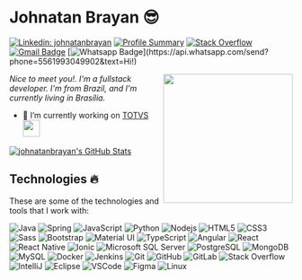 # Johnatan Brayan :sunglasses:

[![Linkedin: johnatanbrayan](https://img.shields.io/badge/-Linkedin-blue?style=flat-square&logo=Linkedin&logoColor=white&link=https://www.linkedin.com/in/johnatanbrayan/)](https://www.linkedin.com/in/johnatanbrayan/)
[![Profile Summary](https://img.shields.io/badge/-Profile%20Summary-222222?style=flat-square&logo=ghost&logoColor=white&link=https://profile-summary-for-github.com/user/johnatanbrayan)](https://profile-summary-for-github.com/user/johnatanbrayan)
[![Stack Overflow](https://img.shields.io/badge/-Stack%20Overflow-F7F8F8?style=flat-square&logo=stack-overflow&link=https://stackoverflow.com/users/11842217/johnatanbrayan?tab=profile)](https://stackoverflow.com/users/11842217/johnatanbrayan?tab=profile)
[![Gmail Badge](https://img.shields.io/badge/-johnatanbrayan1@gmail.com-c14438?style=flat-square&logo=Gmail&logoColor=white&link=mailto:johnatanbrayan1@gmail.com)](mailto:johnatanbrayan1@gmail.com)
[![Whatsapp Badge](https://img.shields.io/badge/-Whatsapp-4CA143?style=flat-square&labelColor=4CA143&logo=whatsapp&logoColor=white&link=https://api.whatsapp.com/send?phone=5561993049902&text=Hi!)](https://api.whatsapp.com/send?phone=5561993049902&text=Hi!)

<!-- <img align='right' src='https://user-images.githubusercontent.com/5713670/87202985-820dcb80-c2b6-11ea-9f56-7ec461c497c3.gif' width='200"'> -->
<img align='right' src="https://media.giphy.com/media/M9gbBd9nbDrOTu1Mqx/giphy.gif" width="230">

<em>Nice to meet you!. I'm a fullstack developer. I'm from Brazil, and I'm currently living in Brasília.</em>

- 🔭 I’m currently working on <a href="https://www.totvs.com/" target="_blank">TOTVS</a> <img src="https://media.giphy.com/media/WUlplcMpOCEmTGBtBW/giphy.gif" width="30">
<!-- - 📝 See my [Curriculum](https://drive.google.com/file/d/0B7GI6n0VmuzXak5FX2kzQTVINUE/view) to get more info. -->

<a href="https://github.com/johnatanbrayan"> 
  <img align="middle" src="https://github-readme-stats.vercel.app/api?username=johnatanbrayan&show_icons=true" alt="johnatanbrayan's GitHub Stats" />
</a>

<!-- ### Recently I'm coding in... -->
<!-- <a href="https://codestats.net/users/johnatanbrayan">
  <img align="middle" src="https://github-readme-stats.vercel.app/api/top-langs/?username=johnatanbrayan&layout=compact" alt="Most Used Languages" />
</a> -->

<!-- ### My latest projects -->

<!-- <a href="">
  <img align="middle" src="" alt="" />
</a> -->

## Technologies :fire:

These are some of the technologies and tools that I work with:

![Java](https://img.shields.io/badge/-Java-222222?style=for-the-badge&logo=java)
![Spring](https://img.shields.io/badge/-Spring-222222?style=for-the-badge&logo=spring)
![JavaScript](https://img.shields.io/badge/-JavaScript-222222?style=for-the-badge&logo=javascript)
![Python](https://img.shields.io/badge/-Python-222222?style=for-the-badge&logo=python&logoColor=white)
![Nodejs](https://img.shields.io/badge/-Nodejs-222222?style=for-the-badge&logo=Node.js&logoColor=white)
![HTML5](https://img.shields.io/badge/-HTML5-222222?style=for-the-badge&logo=html5)
![CSS3](https://img.shields.io/badge/-CSS3-222222?style=for-the-badge&logo=css3)
![Sass](https://img.shields.io/badge/-Sass-222222?style=for-the-badge&logo=sass)
![Bootstrap](https://img.shields.io/badge/-Bootstrap-222222?style=for-the-badge&logo=bootstrap)
![Material UI](https://img.shields.io/badge/-Material%20UI-222222?style=for-the-badge&logo=material-ui)
![TypeScript](https://img.shields.io/badge/-TypeScript-222222?style=for-the-badge&logo=typescript)
![Angular](https://img.shields.io/badge/-Angular-222222?style=for-the-badge&logo=angular)
![React](https://img.shields.io/badge/-React-222222?style=for-the-badge&logo=react&logoColor=white)
![React Native](https://img.shields.io/badge/-React%20Native-222222?style=for-the-badge&logo=react&logoColor=white)
![Ionic](https://img.shields.io/badge/-Ionic-222222?style=for-the-badge&logo=ionic&logoColor=white)
![Microsoft SQL Server](https://img.shields.io/badge/-SQL%20Server-222222?style=for-the-badge&logo=microsoft-sql-server)
![PostgreSQL](https://img.shields.io/badge/-PostgreSQL-222222?style=for-the-badge&logo=postgresql)
![MongoDB](https://img.shields.io/badge/-MongoDB-222222?style=for-the-badge&logo=mongodb)
![MySQL](https://img.shields.io/badge/-MySQL-222222?style=for-the-badge&logo=mysql&logoColor=white)
![Docker](https://img.shields.io/badge/-Docker-222222?style=for-the-badge&logo=docker&logoColor=white)
![Jenkins](https://img.shields.io/badge/-Jenkins-222222?style=for-the-badge&logo=jenkins&logoColor=white)
![Git](https://img.shields.io/badge/-Git-222222?style=for-the-badge&logo=git)
![GitHub](https://img.shields.io/badge/-GitHub-222222?style=for-the-badge&logo=github)
![GitLab](https://img.shields.io/badge/-GitLab-222222?style=for-the-badge&logo=gitlab)
![Stack Overflow](https://img.shields.io/badge/-Stack%20Overflow-222222?style=for-the-badge&logo=stack-overflow)
![IntelliJ](https://img.shields.io/badge/-IntelliJ%20IDEA-222222?style=for-the-badge&logo=intellij-idea)
![Eclipse](https://img.shields.io/badge/-Eclipse-222222?style=for-the-badge&logo=eclipse)
![VSCode](https://img.shields.io/badge/-VSCode-222222?style=for-the-badge&logo=visual-studio-code)
![Figma](https://img.shields.io/badge/-Figma-222222?style=for-the-badge&logo=figma)
![Linux](https://img.shields.io/badge/-Linux-222222?style=for-the-badge&logo=linux&logoColor=white)
